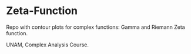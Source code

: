 # Zeta-Function
Repo with contour plots for complex functions: Gamma and Riemann Zeta function. 

UNAM, Complex Analysis Course.
